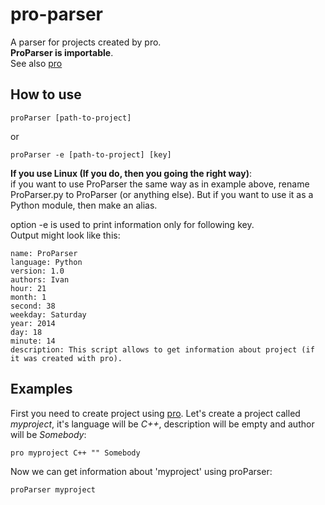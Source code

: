 pro-parser
==========

A parser for projects created by pro.<br>
__ProParser is importable__.<br>
See also [pro](https://github.com/SPython/pro)
## How to use ##
```
proParser [path-to-project]
```
or
```
proParser -e [path-to-project] [key]
```
__If you use Linux (If you do, then you going the right way)__:<br>
if you want to use ProParser the same way as in example above, rename ProParser.py to ProParser (or anything else). But if you want to use it as a Python module, then make an alias.<br>

option -e is used to print information only for following key.<br>
Output might look like this:
```
name: ProParser
language: Python
version: 1.0
authors: Ivan
hour: 21
month: 1
second: 38
weekday: Saturday
year: 2014
day: 18
minute: 14
description: This script allows to get information about project (if it was created with pro).
```

## Examples ##
First you need to create project using [pro](https://github.com/SPython/pro).
Let's create a project called _myproject_, it's language will be _C++_, description will be empty and author will be _Somebody_:
```
pro myproject C++ "" Somebody
```
Now we can get information about 'myproject' using proParser:
```
proParser myproject
```
